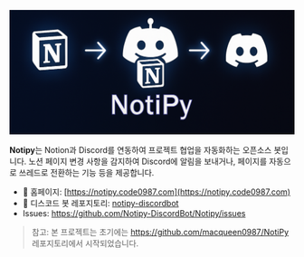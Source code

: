 ![a](https://github.com/Notipy-DiscordBot/Notipy/blob/main/resources/banner.png)

**Notipy**는 Notion과 Discord를 연동하여 프로젝트 협업을 자동화하는 오픈소스 봇입니다.
노션 페이지 변경 사항을 감지하여 Discord에 알림을 보내거나, 페이지를 자동으로 쓰레드로 전환하는 기능 등을 제공합니다.

* 🔗 홈페이지: [https://notipy.code0987.com](https://notipy.code0987.com)
* 💬 디스코드 봇 레포지토리: [notipy-discordbot](https://github.com/Notipy-DiscordBot/Notipy)
* Issues: https://github.com/Notipy-DiscordBot/Notipy/issues

> 참고: 본 프로젝트는 초기에는 https://github.com/macqueen0987/NotiPy 레포지토리에서 시작되었습니다.
